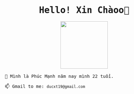 <samp>
<p align="center">
  <h1 align="center">Hello! Xin Chàoo👋  </h1>
</p>

<div align="center">
  <img height="150" src="https://camo.githubusercontent.com/62da68eb62b1e5f175f7d1f0191dd89a653d7908feb22d37d4a0ab07365d6791/68747470733a2f2f6d656469612e67697068792e636f6d2f6d656469612f4d3967624264396e6244724f5475314d71782f67697068792e676966"  />
</div>

<br>  
🌱 Mình là Phúc Mạnh năm nay mình 22 tuổi.
 
📫 Gmail to me: `ducxt19@gmail.com` 
  

<br><br>
</samp>
